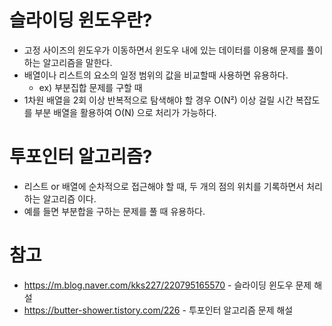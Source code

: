 

# 슬라이딩 윈도우란?

- 고정 사이즈의 윈도우가 이동하면서 윈도우 내에 있는 데이터를 이용해 문제를 풀이하는 알고리즘을 말한다. 
- 배열이나 리스트의 요소의 일정 범위의 값을 비교할때 사용하면 유용하다. 
  - ex) 부분집합 문제를 구할 때
- 1차원 배열을 2회 이상 반복적으로 탐색해야 할 경우 O(N²) 이상 걸릴 시간 복잡도를 부분 배열을 활용하여 O(N) 으로 처리가 가능하다. 



# 투포인터 알고리즘? 

- 리스트 or 배열에 순차적으로 접근해야 할 때, 두 개의 점의 위치를 기록하면서 처리 하는 알고리즘 이다.
- 예를 들면 부분합을 구하는 문제를 풀 때 유용하다.







# 참고

- https://m.blog.naver.com/kks227/220795165570 - 슬라이딩 윈도우 문제 해설
- https://butter-shower.tistory.com/226 - 투포인터 알고리즘 문제 해설